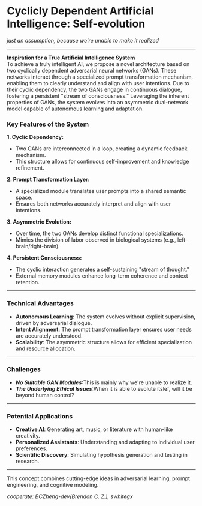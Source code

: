 # **Cyclicly Dependent Artificial Intelligence: Self-evolution**
*just an assumption, because we're unable to make it realized*

---

**Inspiration for a True Artificial Intelligence System**  
To achieve a truly intelligent AI, we propose a novel architecture based on two cyclically dependent adversarial neural networks (GANs). These networks interact through a specialized prompt transformation 
mechanism, enabling them to clearly understand and align with user intentions. Due to their cyclic dependency, the two GANs engage in continuous dialogue, fostering a persistent "stream of consciousness." 
Leveraging the inherent properties of GANs, the system evolves into an asymmetric dual-network model capable of autonomous learning and adaptation.


### **Key Features of the System**
**1. Cyclic Dependency:**
   - Two GANs are interconnected in a loop, creating a dynamic feedback mechanism.  
   - This structure allows for continuous self-improvement and knowledge refinement.  

**2. Prompt Transformation Layer:**
   - A specialized module translates user prompts into a shared semantic space.  
   - Ensures both networks accurately interpret and align with user intentions.  

**3. Asymmetric Evolution:**
   - Over time, the two GANs develop distinct functional specializations.  
   - Mimics the division of labor observed in biological systems (e.g., left-brain/right-brain).  

**4. Persistent Consciousness:**
   - The cyclic interaction generates a self-sustaining "stream of thought."  
   - External memory modules enhance long-term coherence and context retention.  

---

### **Technical Advantages**
- **Autonomous Learning**: The system evolves without explicit supervision, driven by adversarial dialogue.  
- **Intent Alignment**: The prompt transformation layer ensures user needs are accurately understood.  
- **Scalability**: The asymmetric structure allows for efficient specialization and resource allocation.  

---

### **Challenges**
- ***No Suitable GAN Modules***:This is mainly why we're unable to realize it.
- ***The Underlying Ethical Issues***:When it is able to evolute itslef, will it be beyond human control?

---

### **Potential Applications**
- **Creative AI**: Generating art, music, or literature with human-like creativity.  
- **Personalized Assistants**: Understanding and adapting to individual user preferences.  
- **Scientific Discovery**: Simulating hypothesis generation and testing in research.

---
This concept combines cutting-edge ideas in adversarial learning, prompt engineering, and cognitive modeling.

*cooperate: BCZheng-dev(Brendan C. Z.), swhitegx*
